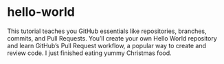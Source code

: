 # hello-world
This tutorial teaches you GitHub essentials like repositories, branches, commits, and Pull Requests. You’ll create your own Hello World repository and learn GitHub’s Pull Request workflow, a popular way to create and review code.
I just finished eating yummy Christmas food. 
